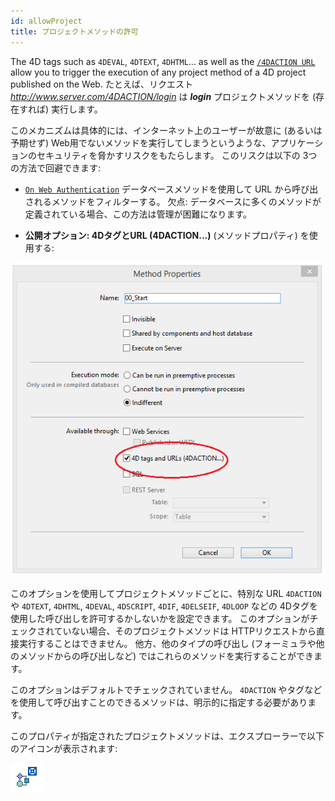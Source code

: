 ```yaml
---
id: allowProject
title: プロジェクトメソッドの許可
---
```


  
The 4D tags such as `4DEVAL`, `4DTEXT`, `4DHTML`... as well as the [`/4DACTION URL`](./httpRequests.md#4daction) allow you to trigger the execution of any project method of a 4D project published on the Web. たとえば、リクエスト *<http://www.server.com/4DACTION/login>* は ***login*** プロジェクトメソッドを (存在すれば) 実行します。

このメカニズムは具体的には、インターネット上のユーザーが故意に (あるいは予期せず) Web用でないメソッドを実行してしまうというような、アプリケーションのセキュリティを脅かすリスクをもたらします。 このリスクは以下の 3つの方法で回避できます:

* [`On Web Authentication`](authentication.md#on-web-authentication) データベースメソッドを使用して URL から呼び出されるメソッドをフィルターする。 欠点: データベースに多くのメソッドが定義されている場合、この方法は管理が困難になります。

* **公開オプション: 4DタグとURL (4DACTION...)** (メソッドプロパティ) を使用する:

![](../assets/en/WebServer/methodProperties.png)

このオプションを使用してプロジェクトメソッドごとに、特別な URL `4DACTION` や `4DTEXT`, `4DHTML`, `4DEVAL`, `4DSCRIPT`, `4DIF`, `4DELSEIF`, `4DLOOP` などの 4Dタグを使用した呼び出しを許可するかしないかを設定できます。 このオプションがチェックされていない場合、そのプロジェクトメソッドは HTTPリクエストから直接実行することはできません。 他方、他のタイプの呼び出し (フォーミュラや他のメソッドからの呼び出しなど) ではこれらのメソッドを実行することができます。

このオプションはデフォルトでチェックされていません。 `4DACTION` やタグなどを使用して呼び出すことのできるメソッドは、明示的に指定する必要があります。

このプロパティが指定されたプロジェクトメソッドは、エクスプローラーで以下のアイコンが表示されます:

 ![](../assets/en/WebServer/methodIcon.png)
